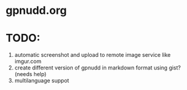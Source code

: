 gpnudd.org
==========

TODO:
=====

1. automatic screenshot and upload to remote image service like imgur.com
2. create different version of gpnudd in markdown format using gist? (needs help)
3. multilanguage suppot
